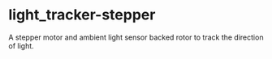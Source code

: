 # light_tracker-stepper
 A stepper motor and ambient light sensor backed rotor to track the direction of light.
